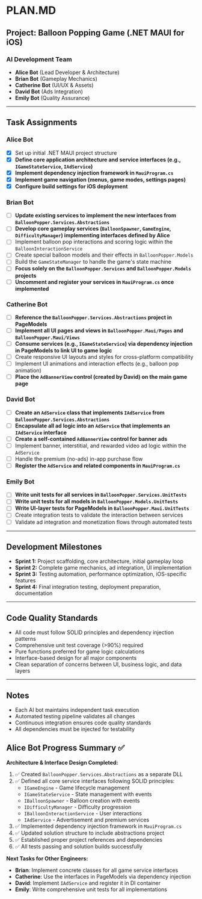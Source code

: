 # PLAN.MD

## Project: Balloon Popping Game (.NET MAUI for iOS)

### AI Development Team

* **Alice Bot** (Lead Developer & Architecture)
* **Brian Bot** (Gameplay Mechanics)
* **Catherine Bot** (UI/UX & Assets)
* **David Bot** (Ads Integration)
* **Emily Bot** (Quality Assurance)

---

## Task Assignments

### Alice Bot

* [x] Set up initial .NET MAUI project structure
* [x] **Define core application architecture and service interfaces (e.g., `IGameStateService`, `IAdService`)**
* [x] **Implement dependency injection framework in `MauiProgram.cs`**
* [x] **Implement game navigation (menus, game modes, settings pages)**
* [x] **Configure build settings for iOS deployment**

### Brian Bot

* [ ] **Update existing services to implement the new interfaces from `BalloonPopper.Services.Abstractions`**
* [ ] **Develop core gameplay services (`BalloonSpawner`, `GameEngine`, `DifficultyManager`) implementing interfaces defined by Alice**
* [ ] Implement balloon pop interactions and scoring logic within the `BalloonInteractionService`
* [ ] Create special balloon models and their effects in `BalloonPopper.Models`
* [ ] Build the `GameStateManager` to handle the game's state machine
* [ ] **Focus solely on the `BalloonPopper.Services` and `BalloonPopper.Models` projects**
* [ ] **Uncomment and register your services in `MauiProgram.cs` once implemented**

### Catherine Bot

* [ ] **Reference the `BalloonPopper.Services.Abstractions` project in PageModels**
* [ ] **Implement all UI pages and views in `BalloonPopper.Maui/Pages` and `BalloonPopper.Maui/Views`**
* [ ] **Consume services (e.g., `IGameStateService`) via dependency injection in PageModels to link UI to game logic**
* [ ] Create responsive UI layouts and styles for cross-platform compatibility
* [ ] Implement UI animations and interaction effects (e.g., balloon pop animation)
* [ ] **Place the `AdBannerView` control (created by David) on the main game page**

### David Bot

* [ ] **Create an `AdService` class that implements `IAdService` from `BalloonPopper.Services.Abstractions`**
* [ ] **Encapsulate all ad logic into an `AdService` that implements an `IAdService` interface**
* [ ] **Create a self-contained `AdBannerView` control for banner ads**
* [ ] Implement banner, interstitial, and rewarded video ad logic within the `AdService`
* [ ] Handle the premium (no-ads) in-app purchase flow
* [ ] **Register the `AdService` and related components in `MauiProgram.cs`**

### Emily Bot

* [ ] **Write unit tests for all services in `BalloonPopper.Services.UnitTests`**
* [ ] **Write unit tests for all models in `BalloonPopper.Models.UnitTests`**
* [ ] **Write UI-layer tests for PageModels in `BalloonPopper.Maui.UnitTests`**
* [ ] Create integration tests to validate the interaction between services
* [ ] Validate ad integration and monetization flows through automated tests

---

## Development Milestones

* **Sprint 1:** Project scaffolding, core architecture, initial gameplay loop
* **Sprint 2:** Complete game mechanics, ad integration, UI implementation
* **Sprint 3:** Testing automation, performance optimization, iOS-specific features
* **Sprint 4:** Final integration testing, deployment preparation, documentation

---

## Code Quality Standards

* All code must follow SOLID principles and dependency injection patterns
* Comprehensive unit test coverage (>90%) required
* Pure functions preferred for game logic calculations
* Interface-based design for all major components
* Clean separation of concerns between UI, business logic, and data layers

---

## Notes

* Each AI bot maintains independent task execution
* Automated testing pipeline validates all changes
* Continuous integration ensures code quality standards
* All dependencies must be injected for testability

## Alice Bot Progress Summary ✅

**Architecture & Interface Design Completed:**

1. ✅ Created `BalloonPopper.Services.Abstractions` as a separate DLL
2. ✅ Defined all core service interfaces following SOLID principles:
   * `IGameEngine` - Game lifecycle management
   * `IGameStateService` - State management with events
   * `IBalloonSpawner` - Balloon creation with events
   * `IDifficultyManager` - Difficulty progression
   * `IBalloonInteractionService` - User interactions
   * `IAdService` - Advertisement and premium services
3. ✅ Implemented dependency injection framework in `MauiProgram.cs`
4. ✅ Updated solution structure to include abstractions project
5. ✅ Established proper project references and dependencies
6. ✅ All tests passing and solution builds successfully

**Next Tasks for Other Engineers:**

* **Brian**: Implement concrete classes for all game service interfaces
* **Catherine**: Use the interfaces in PageModels via dependency injection  
* **David**: Implement `IAdService` and register it in DI container
* **Emily**: Write comprehensive unit tests for all implementations
